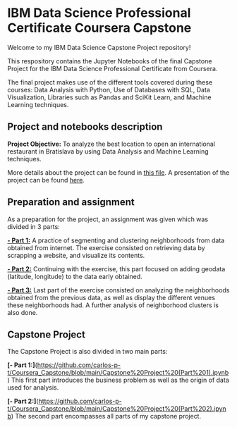 # IBM Data Science Professional Certificate Coursera Capstone

Welcome to my IBM Data Science Capstone Project repository!

This respository contains the Jupyter Notebooks of the final Capstone Project for the IBM Data Science Professional Certificate from Coursera.

The final project makes use of the different tools covered during these courses: Data Analysis with Python, Use of Databases with SQL, Data Visualization, Libraries such as Pandas and SciKit Learn, and Machine Learning techniques. 

## Project and notebooks description

**Project Objective:** To analyze the best location to open an international restaurant in Bratislava by using Data Analysis and Machine Learning techniques.

More details about the project can be found in [this file](https://github.com/carlos-p-t/Coursera_Capstone/blob/main/Opening%20a%20Restaurant%20in%20Bratislava_Carlos%20Pizarroso.pdf). A presentation of the project can be found [here](https://github.com/carlos-p-t/Coursera_Capstone/blob/main/Opening%20an%20international%20restaurant%20in%20Bratislava_Carlos.pptx).

## Preparation and assignment

As a preparation for the project, an assignment was given which was divided in 3 parts:

[**- Part 1:**](https://github.com/carlos-p-t/Coursera_Capstone/blob/main/W3_Assignment_Part1.ipynb) A practice of segmenting and clustering neighborhoods from data obtained from internet. The exercise consisted on retrieving data by scrapping a website, and visualize its contents.

[**- Part 2:**](https://github.com/carlos-p-t/Coursera_Capstone/blob/main/W3_Assignment_Part2.ipynb) Continuing with the exercise, this part focused on adding geodata (latitude, longitude) to the data early obtained.

[**- Part 3:**](https://github.com/carlos-p-t/Coursera_Capstone/blob/main/W3_Assignment_Part3.ipynb) Last part of the exercise consisted on analyzing the neighborhoods obtained from the previous data, as well as display the different venues these neighborhoods had. A further analysis of neighborhood clusters is also done.

## Capstone Project

The Capstone Project is also divided in two main parts:

**[- Part 1:]**(https://github.com/carlos-p-t/Coursera_Capstone/blob/main/Capstone%20Project%20(Part%201).ipynb) This first part introduces the business problem as well as the origin of data used for analysis.

**[- Part 2:]**(https://github.com/carlos-p-t/Coursera_Capstone/blob/main/Capstone%20Project%20(Part%202).ipynb) The second part encompasses all parts of my capstone project.
